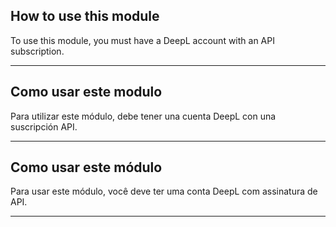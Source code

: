 ## How to use this module
To use this module, you must have a DeepL account with an API subscription. 

---

## Como usar este modulo
Para utilizar este módulo, debe tener una cuenta DeepL con una suscripción API.

---

## Como usar este módulo
Para usar este módulo, você deve ter uma conta DeepL com assinatura de API.

---